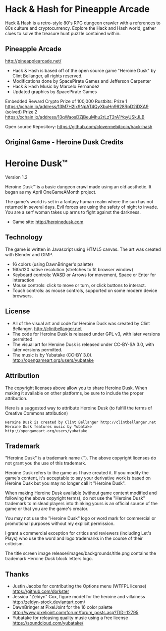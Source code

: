 # Hack & Hash for Pineapple Arcade 
Hack & Hash is a retro-style 80's RPG dungeon crawler with a references to 80s culture and cryptocurrency.
Explore the Hack and Hash world, gather clues to solve the treasure hunt puzzle contained within. 

## Pineapple Arcade
http://pineapplearcade.net/

* Hack & Hash is based off of the open source game "Heroine Dusk" by Clint Bellanger, all rights reserved.
* Modifications done by SpacePirate Games and Jefferson Carpenter
* Hack & Hash Music by Marcelo Fernandez
* Updated graphics by SpacePirate Games

Embedded Reward Crypto Prize of 100,000 Rustbits: 
Prize 1 https://xchain.io/address/13M7H2jx9NpAT4QyXbuHn9628RpD2jDXA9 (solved)
Prize 2 https://xchain.io/address/13qWaosDZjBeuMhu2rLzT2rA1YqyUSkJLB

Open source Repository: https://github.com/clovermebitcoin/hack-hash

## Original Game - Heroine Dusk Credits


# Heroine Dusk™

Version 1.2

Heroine Dusk™ is a basic dungeon crawl made using an old aesthetic. It began as my April OneGameAMonth project.

The game's world is set in a fantasy human realm where the sun has not returned in several days. Evil forces are using the safety of night to invade. You are a serf woman takes up arms to fight against the darkness.

* Game site: http://heroinedusk.com

## Technology

The game is written in Javascript using HTML5 canvas. The art was created with Blender and GIMP.

* 16 colors (using DawnBringer's palette)
* 160x120 native resolution (stretches to fit browser window)
* Keyboard controls: WASD or Arrows for movement, Space or Enter for interaction
* Mouse controls: click to move or turn, or click buttons to interact.
* Touch controls: as mouse controls, supported on some modern device browsers.

## License

* All of the visual art and code for Heroine Dusk was created by Clint Bellanger. http://clintbellanger.net
* The code for Heroine Dusk is released under GPL v3, with later versions permitted.
* The visual art for Heroine Dusk is released under CC-BY-SA 3.0, with later versions permitted.
* The music is by Yubatake (CC-BY 3.0). http://opengameart.org/users/yubatake

## Attribution

The copyright licenses above allow you to share Heroine Dusk. When making it available on other platforms, be sure to include the proper attribution.

Here is a suggested way to attribute Heroine Dusk (to fulfill the terms of Creative Commons attribution)

    Heroine Dusk is created by Clint Bellanger http://clintbellanger.net
    Heroine Dusk features music by Yubatake http://opengameart.org/users/yubatake

## Trademark

"Heroine Dusk" is a trademark name (™). The above copyright licenses do not grant you the use of this trademark. 

Heroine Dusk refers to the game as I have created it. If you modify the game's content, it's acceptable to say your derivative work is based on Heroine Dusk but you may no longer call it "Heroine Dusk".

When making Heroine Dusk available (without game content modified and following the above copyright terms), do not use the "Heroine Dusk" trademark to mislead players into thinking yours is an official source of the game or that you are the game's creator.

You may not use the "Heroine Dusk" logo or word mark for commercial or promotional purposes without my explicit permission.

I grant a commercial exception for critics and reviewers (including Let's Plays) who use the word and logo trademarks in the course of their criticism.

The title screen image release/images/backgrounds/title.png contains the trademark Heroine Dusk block letters logo.

## Thanks

* Justin Jacobs for contributing the Options menu (WTFPL license) https://github.com/dorkster
* Jessica "Zeldyn" Cox, figure model for the heroine and villainess http://zeldyn-stock.deviantart.com/
* DawnBringer at PixelJoint for the 16 color palette http://www.pixeljoint.com/forum/forum_posts.asp?TID=12795
* Yubatake for releasing quality music using a free license https://soundcloud.com/yubatake/

